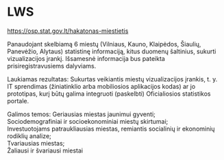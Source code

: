 # LWS
https://osp.stat.gov.lt/hakatonas-miestietis

Panaudojant skelbiamą 6 miestų (Vilniaus, Kauno, Klaipėdos, Šiaulių, Panevėžio, Alytaus) statistinę informaciją, kitus duomenų šaltinius, sukurti vizualizacijos įrankį. Išsamesnė informacija bus pateikta prisiregistravusiems dalyviams.

Laukiamas rezultatas:
Sukurtas veikiantis miestų vizualizacijos įrankis, t. y. IT sprendimas (žiniatinklio arba mobiliosios aplikacijos kodas) ar jo prototipas, kurį būtų galima  integruoti (paskelbti) Oficialiosios statistikos portale.

Galimos temos:
Geriausias miestas jaunimui gyventi; <br>
Sociodemografiniai ir socioekonominiai miestų skirtumai;<br>
Investuotojams patraukliausias miestas, remiantis socialinių ir ekonominių rodiklių analize;<br>
Tvariausias miestas;<br>
Žaliausi ir  švariausi miestai<br>

